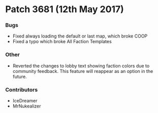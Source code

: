 # Patch 3681 (12th May 2017)

### Bugs

- Fixed always loading the default or last map, which broke COOP
- Fixed a typo which broke All Faction Templates

### Other

- Reverted the changes to lobby text showing faction colors due to community feedback. This feature will reappear as an option in the future.

### Contributors

- IceDreamer
- MrNukealizer
